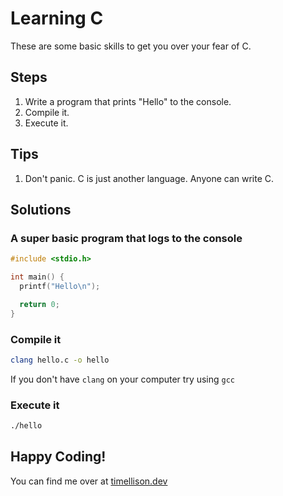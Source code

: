 # Learning C

These are some basic skills to get you over your fear of C.

## Steps
1. Write a program that prints "Hello" to the console.
2. Compile it.
3. Execute it.

## Tips

1. Don't panic. C is just another language. Anyone can write C.

## Solutions

### A super basic program that logs to the console

```c
#include <stdio.h>

int main() {
  printf("Hello\n");

  return 0;
}
```

### Compile it

```bash
clang hello.c -o hello
```

If you don't have `clang` on your computer try using `gcc`

### Execute it
```bash
./hello
```

## Happy Coding!
You can find me over at [timellison.dev](https://www.timellison.dev/)
